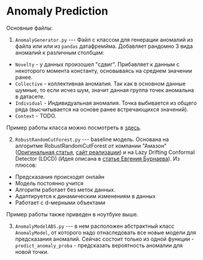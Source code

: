 # Anomaly Prediction

Основные файлы:
1) `AnomalyGenerator.py` --- Файл с классом для генерации аномалий из файла или или из `pandas` датафремйма. Добавляет рандомно 3 вида аномалий к различным столбцам: 
* `Novelty` - у данных произошел "сдвиг". Прибавляет к данным с некоторого момента константу, основываясь на среднем значении ранее.
* `Collective` - коллективная аномалия. Так как в основном данные шумные, то если исчез шум, значит данная группа точек аномальна в датасете.
* `Individual` - Индивидуальная аномалия. Точка выбивается из общего ряда (высчитывается на основе ранее встречающихся значений).
* `Context` - TODO.

Пример работы класса можно посмотреть в [здесь](https://github.com/dimalunin2016/Anomaly/blob/master/Anomaly%20generator.ipynb).

2) `RobustRandomCutForest.py` --- baseline модель. Основана на алгоритме RobustRandomCutForest от компании "Амазон" ([Оригинальная статья](http://proceedings.mlr.press/v48/guha16.pdf), [сайт реализации](https://klabum.github.io/rrcf/)) и на Lazy Drifting Conformal Detector (LDCD) (Идея описана в [статье Евгения Бурнаева](https://arxiv.org/pdf/1706.03412.pdf)). Из плюсов: 
* Предсказания происходят онлайн
* Модель постоянно учится
* Алгоритм работает без меток данных.
* Адаптируется к динамическим изменениям в данных
* Работает с d-мерными объектами

Пример работы также приведен в ноутбуке выше.

3) `AnomalyModelABS.py` --- в нем расположен абстрактный класс `AnomalyModel`, от которого надо отнаследовать все новые модели для предсказания аномалий. Сейчас состоит только из одной функции - `predict_anomaly_proba` - предсказать вероятность аномалии для новой точки.
